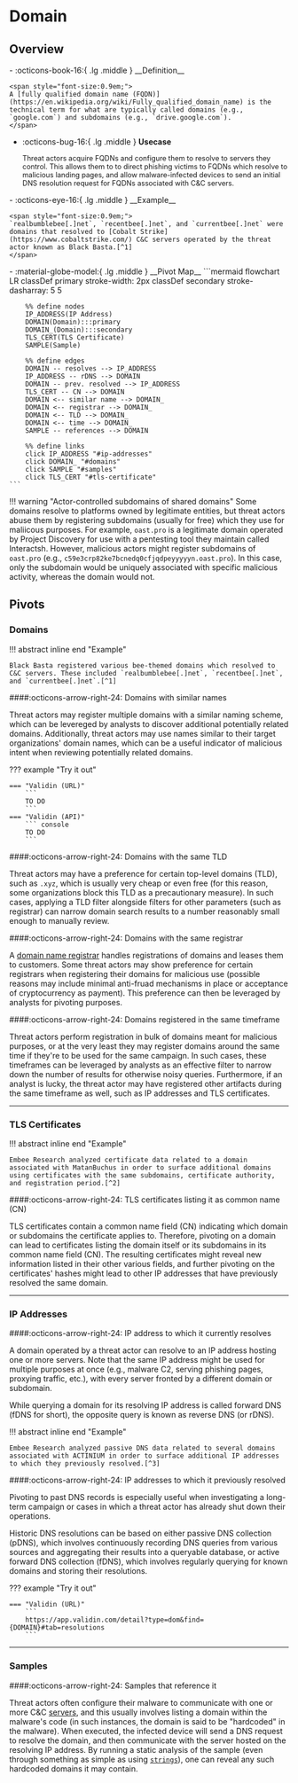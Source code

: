 # Domain

## Overview

<div class="grid cards" markdown>
-   :octicons-book-16:{ .lg .middle } __Definition__

	<span style="font-size:0.9em;">
	A [fully qualified domain name (FQDN)](https://en.wikipedia.org/wiki/Fully_qualified_domain_name) is the technical term for what are typically called domains (e.g., `google.com`) and subdomains (e.g., `drive.google.com`).
	</span>

-   :octicons-bug-16:{ .lg .middle } __Usecase__

	<span style="font-size:0.9em;">
    Threat actors acquire FQDNs and configure them to resolve to servers they control. This allows them to to direct phishing victims to FQDNs which resolve to malicious landing pages, and allow malware-infected devices to send an initial DNS resolution request for FQDNs associated with C&C servers.
	</span>
</div>

<div class="grid cards" markdown>
-   :octicons-eye-16:{ .lg .middle } __Example__

	<span style="font-size:0.9em;">
    `realbumblebee[.]net`, `recentbee[.]net`, and `currentbee[.]net` were domains that resolved to [Cobalt Strike](https://www.cobaltstrike.com/) C&C servers operated by the threat actor known as Black Basta.[^1]
	</span>
</div>

<div class="grid cards" markdown>
-   :material-globe-model:{ .lg .middle } __Pivot Map__
	```mermaid
	flowchart LR
		classDef primary stroke-width: 2px
		classDef secondary stroke-dasharray: 5 5
		
		%% define nodes
		IP_ADDRESS(IP Address)
		DOMAIN(Domain):::primary
		DOMAIN_(Domain):::secondary
		TLS_CERT(TLS Certificate)
		SAMPLE(Sample)
		
		%% define edges
		DOMAIN -- resolves --> IP_ADDRESS
		IP_ADDRESS -- rDNS --> DOMAIN
		DOMAIN -- prev. resolved --> IP_ADDRESS
		TLS_CERT -- CN --> DOMAIN
		DOMAIN <-- similar name --> DOMAIN_
		DOMAIN <-- registrar --> DOMAIN_
		DOMAIN <-- TLD --> DOMAIN_
		DOMAIN <-- time --> DOMAIN_
		SAMPLE -- references --> DOMAIN
		
		%% define links
		click IP_ADDRESS "#ip-addresses"
		click DOMAIN_ "#domains"
		click SAMPLE "#samples"
		click TLS_CERT "#tls-certificate"
	```

</div>

!!! warning "Actor-controlled subdomains of shared domains"
	Some domains resolve to platforms owned by legitimate entities, but threat actors abuse them by registering subdomains (usually for free) which they use for maliicous purposes. For example, `oast.pro` is a legitimate domain operated by Project Discovery for use with a pentesting tool they maintain called Interactsh. However, malicious actors might register subdomains of `oast.pro` (e.g., `c59e3crp82ke7bcnedq0cfjqdpeyyyyyn.oast.pro`). In this case, only the subdomain would be uniquely associated with specific malicious activity, whereas the domain would not.

## Pivots

### Domains

!!! abstract inline end "Example"

	Black Basta registered various bee-themed domains which resolved to C&C servers. These included `realbumblebee[.]net`, `recentbee[.]net`, and `currentbee[.]net`.[^1]

####:octicons-arrow-right-24: Domains with similar names

Threat actors may register multiple domains with a similar naming scheme, which can be levereged by analysts to discover additional potentially related domains. Additionally, threat actors may use names similar to their target organizations' domain names, which can be a useful indicator of malicious intent when reviewing potentially related domains.

??? example "Try it out"

	=== "Validin (URL)"
		```
		TO DO
		```
	=== "Validin (API)"
		``` console
		TO DO
		```

####:octicons-arrow-right-24: Domains with the same TLD

Threat actors may have a preference for certain top-level domains (TLD), such as `.xyz`, which is usually very cheap or even free (for this reason, some organizations block this TLD as a precautionary measure). In such cases, applying a TLD filter alongside filters for other parameters (such as registrar) can narrow domain search results to a number reasonably small enough to manually review.

####:octicons-arrow-right-24: Domains with the same registrar

A [domain name registrar](https://www.cloudflare.com/learning/dns/glossary/what-is-a-domain-name-registrar/) handles registrations of domains and leases them to customers. Some threat actors may show preference for certain registrars when registering their domains for malicious use (possible reasons may include minimal anti-fruad mechanisms in place or acceptance of cryptocurrency as payment). This preference can then be leveraged by analysts for pivoting purposes.

####:octicons-arrow-right-24: Domains registered in the same timeframe

Threat actors perform registration in bulk of domains meant for malicious purposes, or at the very least they may register domains around the same time if they're to be used for the same campaign. In such cases, these timeframes can be leveraged by analysts as an effective filter to narrow down the number of results for otherwise noisy queries. Furthermore, if an analyst is lucky, the threat actor may have registered other artifacts during the same timeframe as well, such as IP addresses and TLS certificates.

---

### TLS Certificates

!!! abstract inline end "Example"

	Embee Research analyzed certificate data related to a domain associated with MatanBuchus in order to surface additional domains using certificates with the same subdomains, certificate authority, and registration period.[^2]

####:octicons-arrow-right-24: TLS certificates listing it as common name (CN)

TLS certificates contain a common name field (CN) indicating which domain or subdomains the certificate applies to. Therefore, pivoting on a domain can lead to certificates listing the domain itself or its subdomains in its common name field (CN). The resulting certificates might reveal new information listed in their other various fields, and further pivoting on the certificates' hashes might lead to other IP addresses that have previously resolved the same domain.

---

### IP Addresses

####:octicons-arrow-right-24: IP address to which it currently resolves

A domain operated by a threat actor can resolve to an IP address hosting one or more servers. Note that the same IP address might be used for multiple purposes at once (e.g., malware C2, serving phishing pages, proxying traffic, etc.), with every server fronted by a different domain or subdomain.

While querying a domain for its resolving IP address is called forward DNS (fDNS for short), the opposite query is known as reverse DNS (or rDNS).

!!! abstract inline end "Example"

	Embee Research analyzed passive DNS data related to several domains associated with ACTINIUM in order to surface additional IP addresses to which they previously resolved.[^3]

####:octicons-arrow-right-24: IP addresses to which it previously resolved

Pivoting to past DNS records is especially useful when investigating a long-term campaign or cases in which a threat actor has already shut down their operations.

Historic DNS resolutions can be based on either passive DNS collection (pDNS), which involves continuously recording DNS queries from various sources and aggregating their results into a queryable database, or active forward DNS collection (fDNS), which involves regularly querying for known domains and storing their resolutions.

??? example "Try it out"

	=== "Validin (URL)"
		```
		https://app.validin.com/detail?type=dom&find={DOMAIN}#tab=resolutions
		```

---

### Samples

####:octicons-arrow-right-24: Samples that reference it

Threat actors often configure their malware to communicate with one or more C&C [servers](/artifacts/server), and this usually involves listing a domain within the malware's code (in such instances, the domain is said to be "hardcoded" in the malware). When executed, the infected device will send a DNS request to resolve the domain, and then communicate with the server hosted on the resolving IP address. By running a static analysis of the sample (even through something as simple as using [`strings`](https://learn.microsoft.com/en-us/sysinternals/downloads/strings)), one can reveal any such hardcoded domains it may contain.

[^1]: [#StopRansomware: Black Basta](https://www.cisa.gov/news-events/cybersecurity-advisories/aa24-131a)
[^2]: [Identifying MatanBuchus Domains Through Hardcoded Certificate Values](https://www.embeeresearch.io/tls-certificates-for-threat-intel-dns/)
[^3]: [Passive DNS Pivoting - Uncovering APT Infrastructure Through Historical Records and Subdomain Analysis](https://www.embeeresearch.io/uncovering-apt-infrastructure-with-passive-dns-pivoting/)